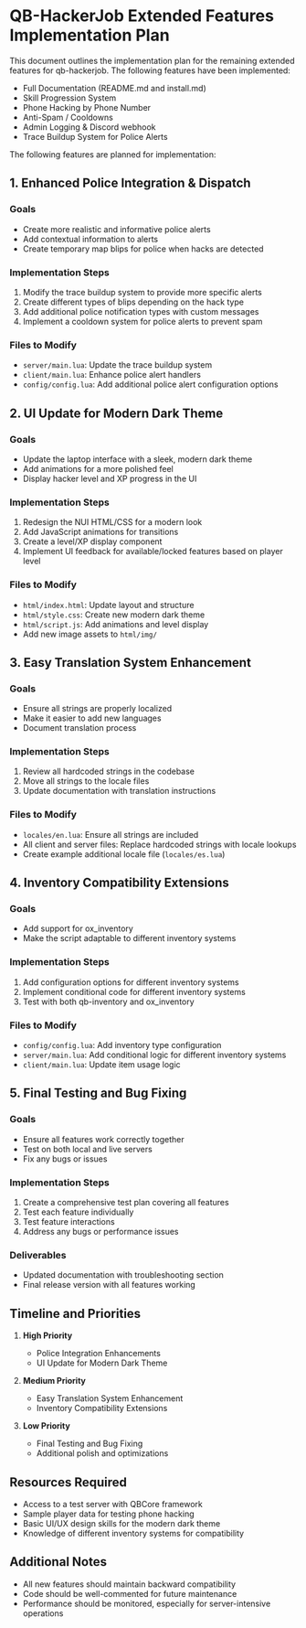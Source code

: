 # QB-HackerJob Extended Features Implementation Plan

This document outlines the implementation plan for the remaining extended features for qb-hackerjob. The following features have been implemented:

- Full Documentation (README.md and install.md)
- Skill Progression System
- Phone Hacking by Phone Number
- Anti-Spam / Cooldowns
- Admin Logging & Discord webhook
- Trace Buildup System for Police Alerts

The following features are planned for implementation:

## 1. Enhanced Police Integration & Dispatch

### Goals
- Create more realistic and informative police alerts
- Add contextual information to alerts
- Create temporary map blips for police when hacks are detected

### Implementation Steps
1. Modify the trace buildup system to provide more specific alerts
2. Create different types of blips depending on the hack type
3. Add additional police notification types with custom messages
4. Implement a cooldown system for police alerts to prevent spam

### Files to Modify
- `server/main.lua`: Update the trace buildup system
- `client/main.lua`: Enhance police alert handlers
- `config/config.lua`: Add additional police alert configuration options

## 2. UI Update for Modern Dark Theme

### Goals
- Update the laptop interface with a sleek, modern dark theme
- Add animations for a more polished feel
- Display hacker level and XP progress in the UI

### Implementation Steps
1. Redesign the NUI HTML/CSS for a modern look
2. Add JavaScript animations for transitions
3. Create a level/XP display component
4. Implement UI feedback for available/locked features based on player level

### Files to Modify
- `html/index.html`: Update layout and structure
- `html/style.css`: Create new modern dark theme
- `html/script.js`: Add animations and level display
- Add new image assets to `html/img/`

## 3. Easy Translation System Enhancement

### Goals
- Ensure all strings are properly localized
- Make it easier to add new languages
- Document translation process

### Implementation Steps
1. Review all hardcoded strings in the codebase
2. Move all strings to the locale files
3. Update documentation with translation instructions

### Files to Modify
- `locales/en.lua`: Ensure all strings are included
- All client and server files: Replace hardcoded strings with locale lookups
- Create example additional locale file (`locales/es.lua`)

## 4. Inventory Compatibility Extensions

### Goals
- Add support for ox_inventory
- Make the script adaptable to different inventory systems

### Implementation Steps
1. Add configuration options for different inventory systems
2. Implement conditional code for different inventory systems
3. Test with both qb-inventory and ox_inventory

### Files to Modify
- `config/config.lua`: Add inventory type configuration
- `server/main.lua`: Add conditional logic for different inventory systems
- `client/main.lua`: Update item usage logic

## 5. Final Testing and Bug Fixing

### Goals
- Ensure all features work correctly together
- Test on both local and live servers
- Fix any bugs or issues

### Implementation Steps
1. Create a comprehensive test plan covering all features
2. Test each feature individually
3. Test feature interactions
4. Address any bugs or performance issues

### Deliverables
- Updated documentation with troubleshooting section
- Final release version with all features working

## Timeline and Priorities

1. **High Priority**
   - Police Integration Enhancements
   - UI Update for Modern Dark Theme

2. **Medium Priority**
   - Easy Translation System Enhancement
   - Inventory Compatibility Extensions

3. **Low Priority**
   - Final Testing and Bug Fixing
   - Additional polish and optimizations

## Resources Required

- Access to a test server with QBCore framework
- Sample player data for testing phone hacking
- Basic UI/UX design skills for the modern dark theme
- Knowledge of different inventory systems for compatibility

## Additional Notes

- All new features should maintain backward compatibility
- Code should be well-commented for future maintenance
- Performance should be monitored, especially for server-intensive operations 